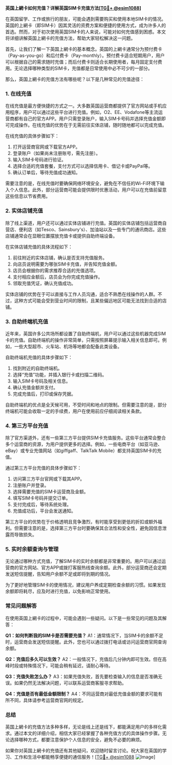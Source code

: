 **英国上網卡如何充值？详解英国SIM卡充值方法[[TG💪+ @esim1088](https://t.me/s/esim1088)]**

在英国留学、工作或旅行的朋友，可能会遇到需要购买和使用本地SIM卡的情况。英国的上網卡（即SIM卡）因其灵活的资费方案和便捷的使用方式，成为许多人的首选。然而，对于初次使用英国SIM卡的人来说，可能对如何充值感到困惑。本文将详细讲解英国上網卡的充值方法，帮助大家轻松解决这一问题。

首先，让我们了解一下英国上網卡的基本概念。英国的上網卡通常分为预付费卡（Pay-as-you-go）和后付费卡（Pay-monthly）。预付费卡适合短期用户，用户可以根据自己的需求随时充值；而后付费卡则适合长期使用者，每月固定支付费用。无论选择哪种类型的SIM卡，充值都是日常使用中必不可少的一部分。

那么，英国上網卡的充值方法有哪些呢？以下是几种常见的充值途径：

### **1. 在线充值**
在线充值是最方便快捷的方式之一。大多数英国运营商都提供了官方网站或手机应用程序，用户可以通过这些平台进行充值。例如，O2、EE、Vodafone等主流运营商都有自己的官方APP。用户只需登录账户，输入SIM卡号码并选择充值金额即可完成操作。在线充值的优势在于无需前往实体店铺，随时随地都可以完成充值。

在线充值的具体步骤如下：
1. 打开运营商官网或下载官方APP。
2. 登录账户（如果尚未注册账号，需先注册）。
3. 输入SIM卡号码进行验证。
4. 选择合适的充值套餐，支付方式可以选择信用卡、借记卡或PayPal等。
5. 确认订单后，等待充值成功通知。

需要注意的是，在线充值时要确保网络环境安全，避免在不信任的Wi-Fi环境下输入个人信息。此外，部分运营商可能会提供限时优惠活动，用户可以在充值前留意这些信息以节省费用。

### **2. 实体店铺充值**
除了线上渠道，用户还可以通过实体店铺进行充值。英国的实体店铺包括运营商自营店、便利店（如Tesco、Sainsbury's）、加油站以及一些专门的通讯商店。这些店铺通常会在显眼位置摆放充值卡或提供自助终端设备。

在实体店铺充值的具体流程如下：
1. 前往附近的实体店铺，确认是否支持充值服务。
2. 向店员说明需要为哪张SIM卡充值，并告知充值金额。
3. 店员会根据你的需求推荐合适的充值选项。
4. 支付相应金额后，店员会为你完成充值操作。
5. 领取充值凭证，确认充值成功。

实体店铺的优势在于可以直接与工作人员沟通，适合不熟悉在线操作的人群。不过，这种方式可能会受到营业时间的限制，且某些偏远地区可能无法找到合适的店铺。

### **3. 自助终端机充值**
近年来，英国许多公共场所都设置了自助终端机，用户可以通过这些机器完成SIM卡的充值。自助终端机的操作非常简单，只需按照屏幕提示输入相关信息即可。例如，一些大型超市、火车站、机场等地都会配备此类设备。

自助终端机充值的具体步骤如下：
1. 找到附近的自助终端机。
2. 选择“充值”功能，并插入银行卡或扫描二维码。
3. 输入SIM卡号码及相关信息。
4. 确认充值金额并支付。
5. 完成充值后，打印或保存凭据。

自助终端机的优点是全天候可用，不受时间和地点的限制。但需要注意的是，部分终端机可能会收取一定的手续费，用户在使用前应仔细阅读相关条款。

### **4. 第三方平台充值**
除了官方渠道外，还有一些第三方平台提供SIM卡充值服务。这些平台通常会整合多个运营商的资源，为用户提供更多的选择。例如，一些电商平台（如亚马逊、eBay）或专业充值网站（如giffgaff、TalkTalk Mobile）都支持英国SIM卡的充值。

通过第三方平台充值的具体步骤如下：
1. 访问第三方平台官网或下载其APP。
2. 注册账户并登录。
3. 选择需要充值的SIM卡运营商及金额。
4. 填写SIM卡号码并提交订单。
5. 支付完成后，等待系统处理。
6. 充值成功后，平台会发送通知。

第三方平台的优势在于价格透明且竞争激烈，有时能享受到更低的折扣或额外福利。但需要注意的是，选择第三方平台时要确保其合法性和安全性，避免因信息泄露而导致损失。

### **5. 实时余额查询与管理**
无论通过哪种方式充值，了解SIM卡的实时余额都是非常重要的。用户可以通过运营商的官方网站、官方APP或拨打客服热线查询余额。此外，部分运营商还会定期发送短信提醒，告知用户余额不足或即将到期的情况。

为了更好地管理SIM卡的使用情况，建议用户养成定期检查余额的习惯。如果发现余额即将耗尽，应及时进行充值，以免影响正常使用。

### **常见问题解答**
在使用英国上網卡的过程中，可能会遇到一些疑问。以下是一些常见的问题及其解答：

**Q1：如何判断我的SIM卡是否需要充值？**
A1：通常情况下，当SIM卡的余额不足时，运营商会发送短信提醒。此外，您也可以通过拨打电话或访问运营商官网查询余额。

**Q2：充值后多久可以生效？**
A2：一般情况下，充值后几分钟内即可生效。但在高峰时段或特殊情况下，可能会稍有延迟，请耐心等待。

**Q3：充值失败怎么办？**
A3：如果充值失败，首先要检查输入的信息是否准确无误。如果仍然无法解决问题，可以联系运营商客服寻求帮助。

**Q4：充值是否有最低金额限制？**
A4：不同运营商对最低充值金额的要求可能有所不同，具体请参考运营商官网的规定。

### **总结**
英国上網卡的充值方法多种多样，无论是线上还是线下，都能满足用户的多样化需求。通过本文的详细介绍，相信大家已经掌握了各种充值方式的具体操作步骤。无论选择哪种方式，都要注意保护个人信息的安全，避免不必要的麻烦。

如果你对英国上網卡的充值还有其他疑问，欢迎随时留言讨论。祝大家在英国的学习、工作和生活中都能畅享便捷的通信服务！[[TG💪+ @esim1088](https://t.me/s/esim1088) ![Image](https://i.postimg.cc/4NQfJmqS/Snipaste-2025-05-13-00-14-12.png)]